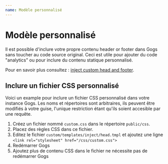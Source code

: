 ```yaml
---
name: Modèle personnalisé
---
```


# Modèle personnalisé

Il est possible d'inclure votre propre contenu header or footer dans Gogs sans toucher au code source original. Ceci est utile pour ajouter du code "analytics" ou pour inclure du contenu statique personnalisé.

Pour en savoir plus consultez : [inject custom head and footer](https://discuss.gogs.io/t/how-to-inject-custom-head-and-footer/943).

## Inclure un fichier CSS personnalisé

Voici un example pour inclure un fichier CSS personnalisé dans votre instance Gogs. Les noms et répertoires sont arbitraires, ils peuvent être modifiés à votre guise, l'unique restriction étant qu'ils soient accesible par une requête.

1. Créez un fichier nommé `custom.css` dans le répertoire `public/css`.
2. Placez des règles CSS dans ce fichier.
3. Editez le fichier `custom/templates/inject/head.tmpl` et ajoutez une ligne `<link rel="stylesheet" href="/css/custom.css">`
4. Redémarrer Gogs
5. Ajoutez plus de contenu CSS dans le fichier ne nécessite pas de redémarrer Gogs
